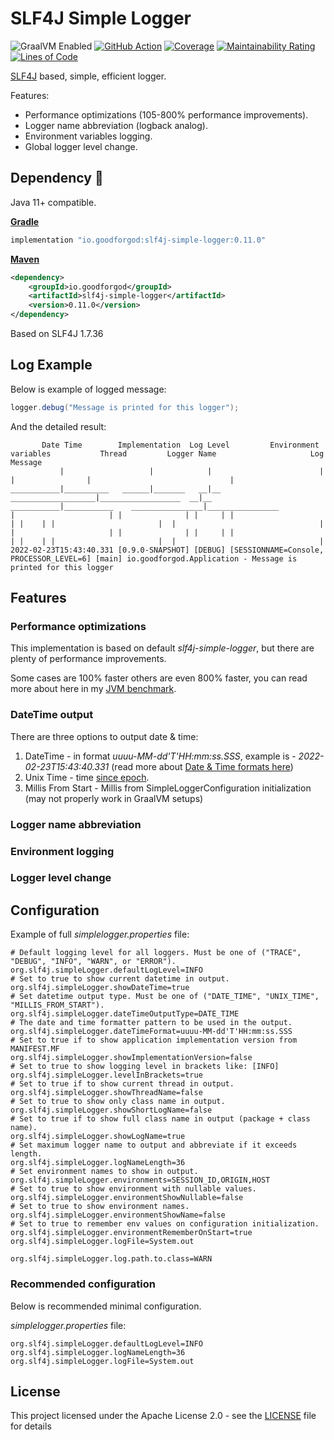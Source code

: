 # SLF4J Simple Logger

![GraalVM Enabled](https://img.shields.io/badge/GraalVM-Ready-orange?style=plastic)
[![GitHub Action](https://github.com/goodforgod/slf4j-simple-logger/workflows/Java%20CI/badge.svg)](https://github.com/GoodforGod/slf4j-simple-logger/actions?query=workflow%3A%22Java+CI%22)
[![Coverage](https://sonarcloud.io/api/project_badges/measure?project=GoodforGod_slf4j-simple-logger&metric=coverage)](https://sonarcloud.io/dashboard?id=GoodforGod_slf4j-simple-logger)
[![Maintainability Rating](https://sonarcloud.io/api/project_badges/measure?project=GoodforGod_slf4j-simple-logger&metric=sqale_rating)](https://sonarcloud.io/dashboard?id=GoodforGod_slf4j-simple-logger)
[![Lines of Code](https://sonarcloud.io/api/project_badges/measure?project=GoodforGod_slf4j-simple-logger&metric=ncloc)](https://sonarcloud.io/dashboard?id=GoodforGod_slf4j-simple-logger)

[SLF4J](https://github.com/qos-ch/slf4j) based, simple, efficient logger.

Features:
- Performance optimizations (105-800% performance improvements).
- Logger name abbreviation (logback analog).
- Environment variables logging.
- Global logger level change.

## Dependency :rocket:

Java 11+ compatible.

[**Gradle**](https://mvnrepository.com/artifact/io.goodforgod/slf4j-simple-logger)
```groovy
implementation "io.goodforgod:slf4j-simple-logger:0.11.0"
```

[**Maven**](https://mvnrepository.com/artifact/io.goodforgod/slf4j-simple-logger)
```xml
<dependency>
    <groupId>io.goodforgod</groupId>
    <artifactId>slf4j-simple-logger</artifactId>
    <version>0.11.0</version>
</dependency>
```

Based on SLF4J 1.7.36

## Log Example

Below is example of logged message:
```java
logger.debug("Message is printed for this logger");
```

And the detailed result:
```text
       Date Time        Implementation  Log Level         Environment variables           Thread         Logger Name                     Log Message
           |                   |            |                        |                      |                |                               |
___________|__________   ______|_______   __|__   ___________________|__________________  __|__   ___________|___________    ________________|________________
|                     | |              | |     | |                                      | |    | |                       |  |                                |
|                     | |              | |     | |                                      | |    | |                       |  |                                |
2022-02-23T15:43:40.331 [0.9.0-SNAPSHOT] [DEBUG] [SESSIONNAME=Console, PROCESSOR_LEVEL=6] [main] io.goodforgod.Application - Message is printed for this logger
```

## Features

### Performance optimizations

This implementation is based on default *slf4j-simple-logger*, but there are plenty of performance improvements.

Some cases are 100% faster others are even 800% faster, you can read more about here in my [JVM benchmark]().

### DateTime output

There are three options to output date & time:
1) DateTime - in format *uuuu-MM-dd'T'HH:mm:ss.SSS*, example is - *2022-02-23T15:43:40.331* (read more about [Date & Time formats here](https://goodforgod.dev/posts/2/))
2) Unix Time - time [since epoch](https://en.wikipedia.org/wiki/Unix_time).
3) Millis From Start - Millis from SimpleLoggerConfiguration initialization (may not properly work in GraalVM setups)

### Logger name abbreviation

### Environment logging

### Logger level change

## Configuration

Example of full *simplelogger.properties* file:
```properties
# Default logging level for all loggers. Must be one of ("TRACE", "DEBUG", "INFO", "WARN", or "ERROR").
org.slf4j.simpleLogger.defaultLogLevel=INFO
# Set to true to show current datetime in output.
org.slf4j.simpleLogger.showDateTime=true
# Set datetime output type. Must be one of ("DATE_TIME", "UNIX_TIME", "MILLIS_FROM_START").
org.slf4j.simpleLogger.dateTimeOutputType=DATE_TIME
# The date and time formatter pattern to be used in the output.
org.slf4j.simpleLogger.dateTimeFormat=uuuu-MM-dd'T'HH:mm:ss.SSS
# Set to true if to show application implementation version from MANIFEST.MF
org.slf4j.simpleLogger.showImplementationVersion=false
# Set to true to show logging level in brackets like: [INFO]
org.slf4j.simpleLogger.levelInBrackets=true
# Set to true if to show current thread in output.
org.slf4j.simpleLogger.showThreadName=false
# Set to true to show only class name in output.
org.slf4j.simpleLogger.showShortLogName=false
# Set to true if to show full class name in output (package + class name).
org.slf4j.simpleLogger.showLogName=true
# Set maximum logger name to output and abbreviate if it exceeds length.
org.slf4j.simpleLogger.logNameLength=36
# Set environment names to show in output.
org.slf4j.simpleLogger.environments=SESSION_ID,ORIGIN,HOST
# Set to true to show environment with nullable values.
org.slf4j.simpleLogger.environmentShowNullable=false
# Set to true to show environment names.
org.slf4j.simpleLogger.environmentShowName=false
# Set to true to remember env values on configuration initialization.
org.slf4j.simpleLogger.environmentRememberOnStart=true
org.slf4j.simpleLogger.logFile=System.out

org.slf4j.simpleLogger.log.path.to.class=WARN
```

### Recommended configuration

Below is recommended minimal configuration.

*simplelogger.properties* file:
```properties
org.slf4j.simpleLogger.defaultLogLevel=INFO
org.slf4j.simpleLogger.logNameLength=36
org.slf4j.simpleLogger.logFile=System.out
```

## License

This project licensed under the Apache License 2.0 - see the [LICENSE](LICENSE) file for details